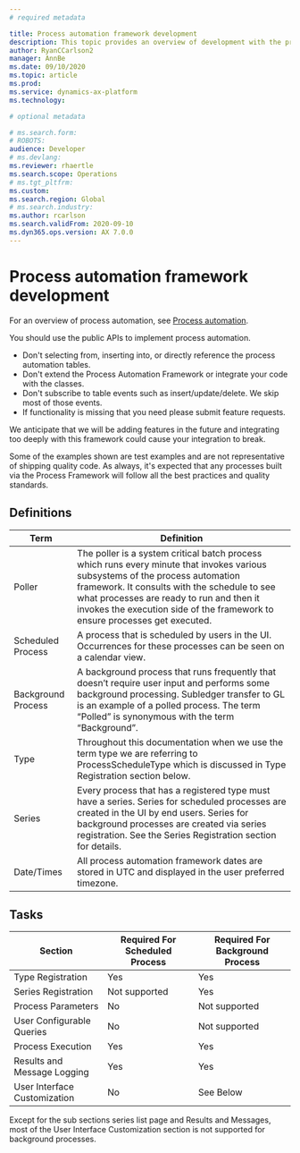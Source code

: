 ```yaml
---
# required metadata

title: Process automation framework development
description: This topic provides an overview of development with the process automation framework.
author: RyanCCarlson2
manager: AnnBe
ms.date: 09/10/2020
ms.topic: article
ms.prod: 
ms.service: dynamics-ax-platform
ms.technology: 

# optional metadata

# ms.search.form: 
# ROBOTS: 
audience: Developer
# ms.devlang: 
ms.reviewer: rhaertle
ms.search.scope: Operations
# ms.tgt_pltfrm: 
ms.custom:
ms.search.region: Global
# ms.search.industry: 
ms.author: rcarlson
ms.search.validFrom: 2020-09-10
ms.dyn365.ops.version: AX 7.0.0
---
```


# Process automation framework development

For an overview of process automation, see [Process automation](../sysadmin/process-automation.md).

You should use the public APIs to implement process automation.

- Don't selecting from, inserting into, or directly reference the process automation tables.
- Don't extend the Process Automation Framework or integrate your code with the classes.
- Don't subscribe to table events such as insert/update/delete. We skip most of those events.
- If functionality is missing that you need please submit feature requests.

We anticipate that we will be adding features in the future and integrating too deeply with this framework could cause your integration to break.

Some of the examples shown are test examples and are not representative of shipping quality code. As always, it's expected that any processes built via the Process Framework will follow all the best practices and quality standards.

## Definitions

| Term | Definition                                                                             |
|------------------|--------------------------------------------------------------------------------- |
| Poller             | The poller is a system critical batch process which runs every minute that invokes various subsystems of the process automation framework. It consults with the schedule to see what processes are ready to run and then it invokes the execution side of the framework to ensure processes get executed. |
| Scheduled Process  | A process that is scheduled by users in the UI. Occurrences for these processes can be seen on a calendar view. |
| Background Process | A background process that runs frequently that doesn’t require user input and performs some background processing. Subledger transfer to GL is an example of a polled process. The term “Polled” is synonymous with the term “Background”.  |
| Type               | Throughout this documentation when we use the term type we are referring to ProcessScheduleType which is discussed in Type Registration section below.                                                                      |
| Series             | Every process that has a registered type must have a series. Series for scheduled processes are created in the UI by end users. Series for background processes are created via series registration. See the Series Registration section for details. |
| Date/Times         | All process automation framework dates are stored in UTC and displayed in the user preferred timezone. |

## Tasks

| Section                  | Required For Scheduled Process | Required For Background Process |
|------------------------------|---------------|-----------------------|
| Type Registration            | Yes           | Yes                   |
| Series Registration          | Not supported | Yes                   |
| Process Parameters           | No            | Not supported         |
| User Configurable Queries    | No            | Not supported         |
| Process Execution            | Yes           | Yes                   |
| Results and Message Logging  | Yes           | Yes                   |
| User Interface Customization | No            | See Below             |

Except for the sub sections series list page and Results and Messages, most of the User Interface Customization section is not supported for background processes.
